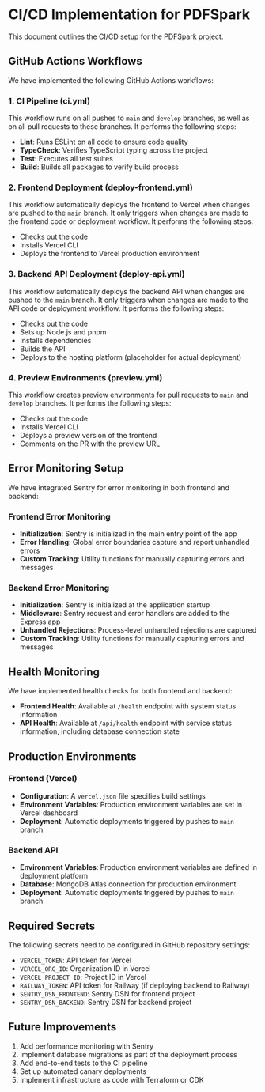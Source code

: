 # CI/CD Implementation for PDFSpark

This document outlines the CI/CD setup for the PDFSpark project.

## GitHub Actions Workflows

We have implemented the following GitHub Actions workflows:

### 1. CI Pipeline (ci.yml)

This workflow runs on all pushes to `main` and `develop` branches, as well as on all pull requests to these branches. It performs the following steps:

- **Lint**: Runs ESLint on all code to ensure code quality
- **TypeCheck**: Verifies TypeScript typing across the project
- **Test**: Executes all test suites
- **Build**: Builds all packages to verify build process

### 2. Frontend Deployment (deploy-frontend.yml)

This workflow automatically deploys the frontend to Vercel when changes are pushed to the `main` branch. It only triggers when changes are made to the frontend code or deployment workflow. It performs the following steps:

- Checks out the code
- Installs Vercel CLI
- Deploys the frontend to Vercel production environment

### 3. Backend API Deployment (deploy-api.yml)

This workflow automatically deploys the backend API when changes are pushed to the `main` branch. It only triggers when changes are made to the API code or deployment workflow. It performs the following steps:

- Checks out the code
- Sets up Node.js and pnpm
- Installs dependencies
- Builds the API
- Deploys to the hosting platform (placeholder for actual deployment)

### 4. Preview Environments (preview.yml)

This workflow creates preview environments for pull requests to `main` and `develop` branches. It performs the following steps:

- Checks out the code
- Installs Vercel CLI
- Deploys a preview version of the frontend
- Comments on the PR with the preview URL

## Error Monitoring Setup

We have integrated Sentry for error monitoring in both frontend and backend:

### Frontend Error Monitoring

- **Initialization**: Sentry is initialized in the main entry point of the app
- **Error Handling**: Global error boundaries capture and report unhandled errors
- **Custom Tracking**: Utility functions for manually capturing errors and messages

### Backend Error Monitoring

- **Initialization**: Sentry is initialized at the application startup
- **Middleware**: Sentry request and error handlers are added to the Express app
- **Unhandled Rejections**: Process-level unhandled rejections are captured
- **Custom Tracking**: Utility functions for manually capturing errors and messages

## Health Monitoring

We have implemented health checks for both frontend and backend:

- **Frontend Health**: Available at `/health` endpoint with system status information
- **API Health**: Available at `/api/health` endpoint with service status information, including database connection state

## Production Environments

### Frontend (Vercel)

- **Configuration**: A `vercel.json` file specifies build settings
- **Environment Variables**: Production environment variables are set in Vercel dashboard
- **Deployment**: Automatic deployments triggered by pushes to `main` branch

### Backend API

- **Environment Variables**: Production environment variables are defined in deployment platform
- **Database**: MongoDB Atlas connection for production environment
- **Deployment**: Automatic deployments triggered by pushes to `main` branch

## Required Secrets

The following secrets need to be configured in GitHub repository settings:

- `VERCEL_TOKEN`: API token for Vercel
- `VERCEL_ORG_ID`: Organization ID in Vercel
- `VERCEL_PROJECT_ID`: Project ID in Vercel
- `RAILWAY_TOKEN`: API token for Railway (if deploying backend to Railway)
- `SENTRY_DSN_FRONTEND`: Sentry DSN for frontend project
- `SENTRY_DSN_BACKEND`: Sentry DSN for backend project

## Future Improvements

1. Add performance monitoring with Sentry
2. Implement database migrations as part of the deployment process
3. Add end-to-end tests to the CI pipeline
4. Set up automated canary deployments
5. Implement infrastructure as code with Terraform or CDK